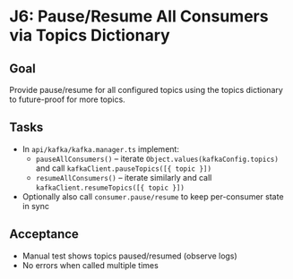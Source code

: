 # J6: Pause/Resume All Consumers via Topics Dictionary

## Goal

Provide pause/resume for all configured topics using the topics dictionary to future-proof for more topics.

## Tasks

- In `api/kafka/kafka.manager.ts` implement:
  - `pauseAllConsumers()` – iterate `Object.values(kafkaConfig.topics)` and call `kafkaClient.pauseTopics([{ topic }])`
  - `resumeAllConsumers()` – iterate similarly and call `kafkaClient.resumeTopics([{ topic }])`
- Optionally also call `consumer.pause/resume` to keep per-consumer state in sync

## Acceptance

- Manual test shows topics paused/resumed (observe logs)
- No errors when called multiple times







